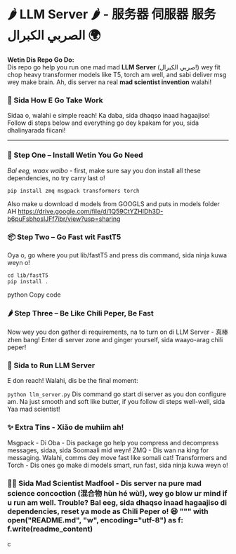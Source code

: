 # 🌶️ LLM Server 🌶️ - 服务器 伺服器 服务 الصربي الكبرال 🌍

**Wetin Dis Repo Go Do:**  
Dis repo go help you run one mad mad **LLM Server** (صربي الكبرال!) wey fit chop heavy transformer models like T5, torch am well, and sabi deliver msg wey make brain. Ah, dis server na real **mad scientist invention** walahi!  

### 🚀 Sida How E Go Take Work  
Sidaa o, walahi e simple reach! Ka daba, sida dhaqso inaad hagaajiso! Follow di steps below and everything go dey kpakam for you, sida dhalinyarada fiicani!

---

### 🎒 Step One – Install Wetin You Go Need  
*Bal eeg, waax walbo* - first, make sure say you don install all these dependencies, no try carry last o!

```
pip install zmq msgpack transformers torch
```
Also make u download d models from GOOGLS and puts in models folder AH
https://drive.google.com/file/d/1Q59CtYZHIDh3D-b6puFsbhoslJFf7ibr/view?usp=sharing

### 📦 Step Two – Go Fast wit FastT5
Oya o, go where you put lib/fastT5 and press dis command, sida ninja kuwa weyn o!

```
cd lib/fastT5
pip install .
```


python
Copy code

### 🌶️ Step Three – Be Like Chili Peper, Be Fast
Now wey you don gather di requirements, na to turn on di LLM Server - 真棒 zhen bang! Enter di server zone and ginger yourself, sida waayo-arag chili peper!

### 🥂 Sida to Run LLM Server
E don reach! Walahi, dis be the final moment:

```python llm_server.py```
Dis command go start di server as you don configure am. Na just smooth and soft like butter, if you follow di steps well-well, sida Yaa mad scientist!

### ✨ Extra Tins - Xiǎo de muhiim ah!
Msgpack - Di Oba - Dis package go help you compress and decompress messages, sidaa, sida Soomaali mid weyn!
ZMQ - Dis wan na king for messaging. Walahi, comms dey move fast like somali cat!
Transformers and Torch - Dis ones go make di models smart, run fast, sida ninja kuwa weyn o!

### 👨‍💻 Sida Mad Scientist Madfool - Dis server na pure mad science concoction (混合物 hùn hé wù!), wey go blow ur mind if u run am well. Trouble? Bal eeg, sida dhaqso inaad hagaajiso di dependencies, reset ya mode as Chili Peper o! 😆 """ with open("README.md", "w", encoding="utf-8") as f: f.write(readme_content)

c




